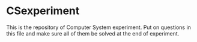 # CSexperiment
This is the repository of Computer System experiment.
Put on questions in this file and make sure all of them be solved at the end of experiment.
